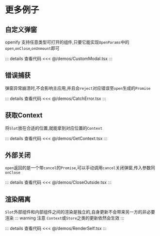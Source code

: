 # 更多例子

<div ref="app"/>

## 自定义弹窗
openify 支持任意类型可打开的组件,只要它能实现`OpenParams`中的`open`,`onClose`,`onUnmount`即可

<div ref="customModal"/>

::: details 查看代码
<<< @/demos/CustomModal.tsx
:::

## 错误捕获
弹窗异常崩溃时,不会影响主应用,并且会`reject`对应错误至`open`生成的`Promise`

<div ref="catchError"/>

::: details 查看代码
<<< @/demos/CatchError.tsx
:::


## 获取Context
将`Slot`放在合适的位置,就能拿到对应位置的`Context`

<div ref="getContext"/>

::: details 查看代码
<<< @/demos/GetContext.tsx
:::


## 外部关闭
`open`返回的是一个带`cancel`的`Promise`,可以手动调用`cancel`关闭弹窗,传入参数同`onClose`

<div ref="closeOutside"/>

::: details 查看代码
<<< @/demos/CloseOutside.tsx
:::


## 渲染隔离
`Slot`外部组件和内部组件之间的渲染是独立的,自身更新不会带来另一方的非必要渲染
::: warning  注意
`Context`或`Store`之类的更新依然会生效
:::

<div ref="renderSelf"/>

::: details 查看代码
<<< @/demos/RenderSelf.tsx
:::


<script setup>
import { createElement } from "react";
import { createRoot } from "react-dom/client";
import { onMounted, useTemplateRef } from "vue";
import CustomModalDemo from "../demos/CustomModal";
import CatchErrorDemo from "../demos/CatchError";
import GetContextDemo from "../demos/GetContext";
import CloseOutsideDemo from "../demos/CloseOutside";
import RenderSelfDemo from "../demos/RenderSelf";
import App from "../demos/App";

const app = useTemplateRef("app");
const customModal = useTemplateRef("customModal");
const catchError = useTemplateRef("catchError");
const getContext = useTemplateRef("getContext");
const closeOutside = useTemplateRef("closeOutside");
const renderSelf = useTemplateRef("renderSelf");
onMounted(() => {
    const appRoot = createRoot(app.value);
    appRoot.render(createElement(App, {}));
    const customModalRoot = createRoot(customModal.value);
    customModalRoot.render(createElement(CustomModalDemo, {}));
    const catchErrorRoot = createRoot(catchError.value);
    catchErrorRoot.render(createElement(CatchErrorDemo, {}));
    const getContextRoot = createRoot(getContext.value);
    getContextRoot.render(createElement(GetContextDemo, {}));
    const closeOutsideRoot = createRoot(closeOutside.value);
    closeOutsideRoot.render(createElement(CloseOutsideDemo, {}));
    const renderSelfRoot = createRoot(renderSelf.value);
    renderSelfRoot.render(createElement(RenderSelfDemo, {}));
});
</script>